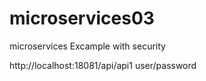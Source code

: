 # microservices03
microservices Excample with security


http://localhost:18081/api/api1
user/password
